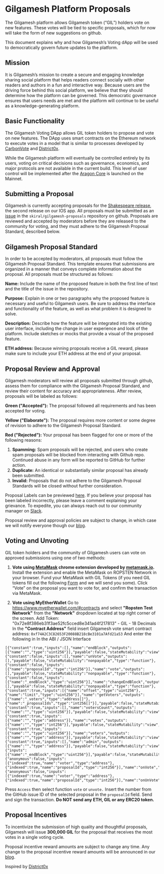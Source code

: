 # Gilgamesh Platform Proposals

The Gilgamesh platform allows Gilgamesh token (“GIL”)  holders vote on new features.  These votes will be tied to specific proposals, which for now will take the form of new suggestions on github.

This document explains why and how Gilgamesh’s Voting dApp will be used to democratically govern future updates to the platform.

## Mission

It is Gilgamesh’s mission to create a secure and engaging knowledge sharing social platform that helps readers connect socially with other readers and authors in a fun and interactive way.  Because users are the driving force behind this social platform, we believe that they should determine how the platform can be governed.  This democratic governance ensures that users needs are met and the platform will continue to be useful as a knowledge-generating platform.

## Basic Functionality

The Gilgamesh Voting DApp allows GIL token holders to propose and vote on new features.  The DApp uses smart contracts on the Ethereum network to execute votes in a model that is similar to processes developed by [CarbonVote](http://carbonvote.com/)  and [District0x](https://district0x.io).

While the Gilgamesh platform will eventually be controlled entirely by its users, voting on critical decisions such as governance, economics, and major protocols are not available in the current build.  This level of user control will be implemented after the [Aragon Core](https://aragon.one/core/) is launched on the Mainnet.


## Submitting a Proposal

Gilgamesh is currently accepting proposals for the [Shakespeare release](https://www.gilgameshplatform.com/roadmap), the second release on our IOS app.  All proposals must be submitted as an [issue](https://github.com/skiral/gilgamesh-proposals/issues/new) in the `skiral/gilgamesh-proposals` repository on github.  Proposals are reviewed and accepted by moderators before they are released to the community for voting, and they must adhere to the Gilgamesh Proposal Standard, described below.  


## Gilgamesh Proposal Standard

In order to be accepted by moderators, all proposals must follow the Gilgamesh Proposal Standard.  This template ensures that submissions are organized in a manner that conveys complete information about the proposal.  All proposals must be structured as follows:

**Name:** Include the name of the proposed feature in both the first line of text and the title of the issue in the repository.

**Purpose:** Explain in one or two paragraphs why the proposed feature is necessary and useful to Gilgamesh users.  Be sure to address the interface and functionality of the feature, as well as what problem it is designed to solve.

**Description:** Describe how the feature will be integrated into the existing user interface, including the change in user experience and look of the platform.  Include sketches or mocks that provide a visual of the proposed feature.

**ETH address:** Because winning proposals receive a GIL reward, please make sure to include your ETH address at the end of your proposal.

## Proposal Review and Approval

Gilgamesh moderators will review all proposals submitted through github, assess them for compliance with the Gilgamesh Proposal Standard, and review their content for accuracy and appropriateness.  After review, proposals will be labeled as follows:

**Green ("Accepted"):** The proposal followed all requirements and has been accepted for voting.

**Yellow ("Elaborate"):** The proposal requires more content or some degree of revision to adhere to the Gilgamesh Proposal Standard. 

**Red ("Rejected"):** Your proposal has been flagged for one or more of the following reasons:

1. **Spamming:** Spam proposals will be rejected, and users who create spam proposals will be blocked from interacting with Github repo. Continued abuse in any form will be reported to GitHub for further action.
2. **Duplicate:** An identical or substantially similar proposal has already been submitted.
3. **Invalid:** Proposals that do not adhere to the Gilgamesh Proposal Standards will be closed without further consideration.

Proposal Labels can be previewed [here](https://github.com/skiral/gilgamesh-proposals/labels).  If you believe your proposal has been labeled incorrectly, please leave a comment explaining your grievance. To expedite, you can always reach out to our community manager on [Slack](https://slack.gilgameshplatform.com).

Proposal review and approval policies are subject to change, in which case we will notify everyone though our [blog](https://blog.gilgameshplatform.com). 

## Voting and Unvoting
GIL token holders and the community of Gilgamesh users can vote on approved submissions using one of two methods:

1. **Vote using [MetaMask](https://chrome.google.com/webstore/detail/metamask/nkbihfbeogaeaoehlefnkodbefgpgknn?hl=en) chrome extension developed by [metamask.io](https://metamask.io/).**
Install the extension and enable the MetaMask on ROPSTEN Network in your browser. Fund your MetaMask with GIL Tokens (if you need GIL tokens fill out the following [Form](https://goo.gl/A7GsQC) and we will send you some). Click “Vote” on the proposal you want to vote for, and confirm the transaction via MetaMask.

2. **Vote using MyEtherWallet**
Go to https://www.myetherwallet.com/#contracts and select **"Ropsten Test Network"** from the **"Network"** dropdown located at top right corner of the screen.
Add Token: "0x72e8f386eb31f3ae52fc5cced8e341ad4f217813" - GIL - 18 Decimals
In the **"Contract Address"** field insert Gilgamesh vote smart contract address: `0xf74A2C3C82653F20088B218cBe3101a7Afd21a53`
And enter the following in In the ABI / JSON Interface
```
[{"constant":true,"inputs":[],"name":"endBlock","outputs":[{"name":"","type":"uint256"}],"payable":false,"stateMutability":"view","type":"function"},{"constant":false,"inputs":[],"name":"unVote","outputs":[],"payable":false,"stateMutability":"nonpayable","type":"function"},{"constant":false,"inputs":[{"name":"proposalId","type":"int256"}],"name":"vote","outputs":[],"payable":false,"stateMutability":"nonpayable","type":"function"},{"constant":false,"inputs":[{"name":"_endBlock","type":"uint256"}],"name":"changeEndBlock","outputs":[],"payable":false,"stateMutability":"nonpayable","type":"function"},{"constant":true,"inputs":[{"name":"offset","type":"uint256"},{"name":"limit","type":"uint256"}],"name":"getVoters","outputs":[{"name":"_voters","type":"address[]"},{"name":"_proposalIds","type":"int256[]"}],"payable":false,"stateMutability":"view","type":"function"},{"constant":true,"inputs":[],"name":"votersCount","outputs":[{"name":"","type":"uint256"}],"payable":false,"stateMutability":"view","type":"function"},{"constant":true,"inputs":[{"name":"","type":"address"}],"name":"votes","outputs":[{"name":"","type":"int256"}],"payable":false,"stateMutability":"view","type":"function"},{"constant":true,"inputs":[{"name":"","type":"uint256"}],"name":"voters","outputs":[{"name":"","type":"address"}],"payable":false,"stateMutability":"view","type":"function"},{"constant":true,"inputs":[],"name":"admin","outputs":[{"name":"","type":"address"}],"payable":false,"stateMutability":"view","type":"function"},{"inputs":[{"name":"_endBlock","type":"uint256"}],"payable":false,"stateMutability":"nonpayable","type":"constructor"},{"anonymous":false,"inputs":[{"indexed":true,"name":"voter","type":"address"},{"indexed":true,"name":"proposalId","type":"int256"}],"name":"onVote","type":"event"},{"anonymous":false,"inputs":[{"indexed":true,"name":"voter","type":"address"},{"indexed":true,"name":"proposalId","type":"int256"}],"name":"onUnVote","type":"event"}]
```
Press `Access` then select function `vote` or `unvote.` Insert the number from the GitHub issue ID of the selected proposal in the `proposalId` field. Send and sign the transaction. **Do NOT send any ETH, GIL or any ERC20 token.**

## Proposal Incentives

To incentivize the submission of high quality and thoughtful proposals, Gilgamesh will issue **300,000 GIL** for the proposal that receives the most votes in a single voting cycle.

Proposal incentive reward amounts are subject to change any time.  Any change to the proposal incentive reward amounts will be announced in our [blog](https://blog.gilgameshplatform.com).  

Inspired by [District0x](https://district0x.io)
